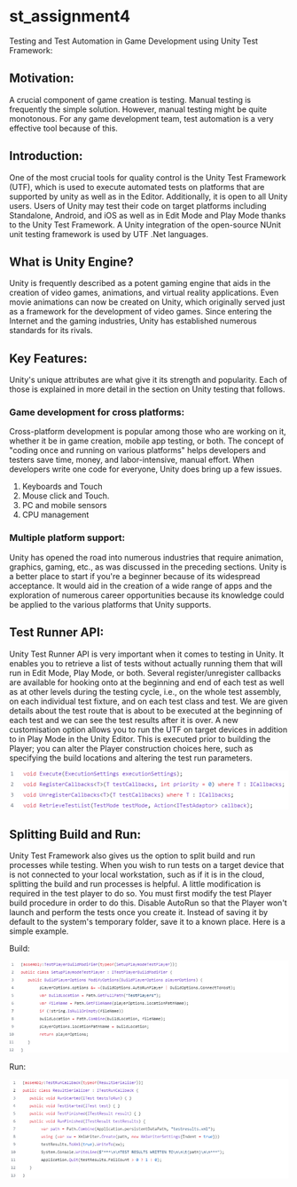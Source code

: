 # st_assignment4

Testing and Test Automation in Game Development using Unity Test Framework:

## Motivation:

A crucial component of game creation is testing. Manual testing is frequently the simple solution. However, manual testing might be quite monotonous. For any game development team, test automation is a very effective tool because of this.

## Introduction:

One of the most crucial tools for quality control is the Unity Test Framework (UTF), which is used to execute automated tests on platforms that are supported by unity as well as in the Editor. Additionally, it is open to all Unity users. Users of Unity may test their code on target platforms including Standalone, Android, and iOS as well as in Edit Mode and Play Mode thanks to the Unity Test Framework. A Unity integration of the open-source NUnit unit testing framework is used by UTF .Net languages.

## What is Unity Engine?

Unity is frequently described as a potent gaming engine that aids in the creation of video games, animations, and virtual reality applications. Even movie animations can now be created on Unity, which originally served just as a framework for the development of video games. Since entering the Internet and the gaming industries, Unity has established numerous standards for its rivals.

## Key Features:

Unity's unique attributes are what give it its strength and popularity. Each of those is explained in more detail in the section on Unity testing that follows.

### Game development for cross platforms:

Cross-platform development is popular among those who are working on it, whether it be in game creation, mobile app testing, or both. The concept of "coding once and running on various platforms" helps developers and testers save time, money, and labor-intensive, manual effort.
When developers write one code for everyone, Unity does bring up a few issues.

1. Keyboards and Touch
2. Mouse click and Touch.
3. PC and mobile sensors
4. CPU management

### Multiple platform support:

Unity has opened the road into numerous industries that require animation, graphics, gaming, etc., as was discussed in the preceding sections. Unity is a better place to start if you're a beginner because of its widespread acceptance. It would aid in the creation of a wide range of apps and the exploration of numerous career opportunities because its knowledge could be applied to the various platforms that Unity supports.

## Test Runner API:

Unity Test Runner API is very important when it comes to testing in Unity. It enables you to retrieve a list of tests without actually running them that will run in Edit Mode, Play Mode, or both. Several register/unregister callbacks are available for hooking onto at the beginning and end of each test as well as at other levels during the testing cycle, i.e., on the whole test assembly, on each individual test fixture, and on each test class and test. We are given details about the test route that is about to be executed at the beginning of each test and we can see the test results after it is over. A new customisation option allows you to run the UTF on target devices in addition to in Play Mode in the Unity Editor. This is executed prior to building the Player; you can alter the Player construction choices here, such as specifying the build locations and altering the test run parameters.

![alt text](https://github.com/rattlesnakexd/st_assignment4/blob/main/img1.png?raw=true)

## Splitting Build and Run:

Unity Test Framework also gives us the option to split build and run processes while testing. When you wish to run tests on a target device that is not connected to your local workstation, such as if it is in the cloud, splitting the build and run processes is helpful. A little modification is required in the test player to do so. You must first modify the test Player build procedure in order to do this. Disable AutoRun so that the Player won't launch and perform the tests once you create it. Instead of saving it by default to the system's temporary folder, save it to a known place. Here is a simple example.

Build:

![alt text](https://github.com/rattlesnakexd/st_assignment4/blob/main/img2.png?raw=true)

Run:

![alt text](https://github.com/rattlesnakexd/st_assignment4/blob/main/img3.png?raw=true)
